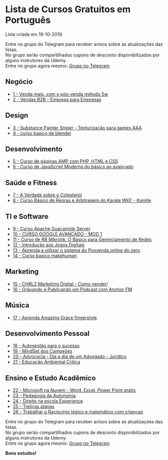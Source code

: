 # Lista de Cursos Gratuitos em Português

Lista criada em 19-10-2019.

Entre no grupo do Telegram para receber avisos sobre as atualizações das listas.  
No grupo serão compartilhados cupons de desconto disponibilizados por alguns instrutores da Udemy.  
Entre no grupo agora mesmo: [Grupo no Telegram](http://bit.ly/2UvKbVX)


## Negócio
 - [ 1 - Venda mais, com o pós-venda método 5w](https://www.udemy.com/course/metodo5w/?deal_code=UDEAFFOS1019&LSNPUBID=FYTGsFWqJEA&ranEAID=FYTGsFWqJEA&ranMID=39197&ranSiteID=FYTGsFWqJEA-IqMpqvz4ffJRssztOnRGXA)
 - [ 2 - Vendas B2B - Empresa para Empresas](https://www.udemy.com/course/vendas_b2b/?deal_code=UDEAFFOS1019&LSNPUBID=FYTGsFWqJEA&ranEAID=FYTGsFWqJEA&ranMID=39197&ranSiteID=FYTGsFWqJEA-IqMpqvz4ffJRssztOnRGXA)


## Design
 - [ 3 - Substance Painter Sniper - Texturização para games AAA](https://www.udemy.com/course/substance-painter-sniper-texturizacao-realista-e-modelagem/?deal_code=UDEAFFOS1019&LSNPUBID=FYTGsFWqJEA&ranEAID=FYTGsFWqJEA&ranMID=39197&ranSiteID=FYTGsFWqJEA-IqMpqvz4ffJRssztOnRGXA)
 - [ 4 - curso basico de blender](https://www.udemy.com/course/curso-completo-de-blender/?deal_code=UDEAFFOS1019&LSNPUBID=FYTGsFWqJEA&ranEAID=FYTGsFWqJEA&ranMID=39197&ranSiteID=FYTGsFWqJEA-IqMpqvz4ffJRssztOnRGXA)


## Desenvolvimento
 - [ 5 - Curso de páginas AMP com PHP, HTML e CSS](https://www.udemy.com/course/criando-paginas-amp-com-php/?deal_code=UDEAFFOS1019&LSNPUBID=FYTGsFWqJEA&ranEAID=FYTGsFWqJEA&ranMID=39197&ranSiteID=FYTGsFWqJEA-IqMpqvz4ffJRssztOnRGXA)
 - [ 6 - Curso de JavaScript Moderno do básico ao avançado](https://www.udemy.com/course/curso-de-javascript-moderno-do-basico-ao-avancado/?deal_code=UDEAFFOS1019&LSNPUBID=FYTGsFWqJEA&ranEAID=FYTGsFWqJEA&ranMID=39197&ranSiteID=FYTGsFWqJEA-IqMpqvz4ffJRssztOnRGXA)


## Saúde e Fitness
 - [ 7 - A Verdade sobre o Colesterol](https://www.udemy.com/course/a-verdade-sobre-o-colesterol/?deal_code=UDEAFFOS1019&LSNPUBID=FYTGsFWqJEA&ranEAID=FYTGsFWqJEA&ranMID=39197&ranSiteID=FYTGsFWqJEA-IqMpqvz4ffJRssztOnRGXA)
 - [ 8 - Curso Básico de Regras e Arbitragem do Karate WKF - Kumite](https://www.udemy.com/course/curso-basico-wkf/?deal_code=UDEAFFOS1019&LSNPUBID=FYTGsFWqJEA&ranEAID=FYTGsFWqJEA&ranMID=39197&ranSiteID=FYTGsFWqJEA-IqMpqvz4ffJRssztOnRGXA)


## TI e Software
 - [ 9 - Curso Apache Guacamole Server](https://www.udemy.com/course/curso-apache-guacamole-server/?deal_code=UDEAFFOS1019&LSNPUBID=FYTGsFWqJEA&ranEAID=FYTGsFWqJEA&ranMID=39197&ranSiteID=FYTGsFWqJEA-IqMpqvz4ffJRssztOnRGXA)
 - [ 10 - CURSO GOOGLE AVANÇADO - MOD 1](https://www.udemy.com/course/googlemod1/?deal_code=UDEAFFOS1019&LSNPUBID=FYTGsFWqJEA&ranEAID=FYTGsFWqJEA&ranMID=39197&ranSiteID=FYTGsFWqJEA-IqMpqvz4ffJRssztOnRGXA)
 - [ 11 - Curso de RB Mikrotik: O Básico para  Gerenciamento de Redes](https://www.udemy.com/course/curso-redes-mikrotik-/?deal_code=UDEAFFOS1019&LSNPUBID=FYTGsFWqJEA&ranEAID=FYTGsFWqJEA&ranMID=39197&ranSiteID=FYTGsFWqJEA-IqMpqvz4ffJRssztOnRGXA)
 - [ 12 - Introdução aos Jogos Digitais](https://www.udemy.com/course/introducao-aos-jogos-digitais/?deal_code=UDEAFFOS1019&LSNPUBID=FYTGsFWqJEA&ranEAID=FYTGsFWqJEA&ranMID=39197&ranSiteID=FYTGsFWqJEA-IqMpqvz4ffJRssztOnRGXA)
 - [ 13 - Aprenda a utilizar o sistema do Posvenda.online do zero](https://www.udemy.com/course/aprenda-a-utilizar-o-sistema-do-posvendaonline-do-zero/?deal_code=UDEAFFOS1019&LSNPUBID=FYTGsFWqJEA&ranEAID=FYTGsFWqJEA&ranMID=39197&ranSiteID=FYTGsFWqJEA-IqMpqvz4ffJRssztOnRGXA)
 - [ 14 - Curso basico makehuman](https://www.udemy.com/course/curso-basico-makehuman/?deal_code=UDEAFFOS1019&LSNPUBID=FYTGsFWqJEA&ranEAID=FYTGsFWqJEA&ranMID=39197&ranSiteID=FYTGsFWqJEA-IqMpqvz4ffJRssztOnRGXA)


## Marketing
 - [ 15 - CHRLZ Marketing Digital - Como vender!](https://www.udemy.com/course/chrlz-marketing-digital-como-vender/?deal_code=UDEAFFOS1019&LSNPUBID=FYTGsFWqJEA&ranEAID=FYTGsFWqJEA&ranMID=39197&ranSiteID=FYTGsFWqJEA-IqMpqvz4ffJRssztOnRGXA)
 - [ 16 - Gravando e Publicando um Podcast com Anchor FM](https://www.udemy.com/course/gravando-e-publicando-um-podcast-com-anchor-fm/?deal_code=UDEAFFOS1019&LSNPUBID=FYTGsFWqJEA&ranEAID=FYTGsFWqJEA&ranMID=39197&ranSiteID=FYTGsFWqJEA-IqMpqvz4ffJRssztOnRGXA)


## Música
 - [ 17 - Aprenda Amazing Grace fingerstyle](https://www.udemy.com/course/aprendaagfingerstyle/?deal_code=UDEAFFOS1019&LSNPUBID=FYTGsFWqJEA&ranEAID=FYTGsFWqJEA&ranMID=39197&ranSiteID=FYTGsFWqJEA-IqMpqvz4ffJRssztOnRGXA)


## Desenvolvimento Pessoal
 - [ 18 - Autogestão para o sucesso](https://www.udemy.com/course/autogestao-para-o-sucesso/?deal_code=UDEAFFOS1019&LSNPUBID=FYTGsFWqJEA&ranEAID=FYTGsFWqJEA&ranMID=39197&ranSiteID=FYTGsFWqJEA-IqMpqvz4ffJRssztOnRGXA)
 - [ 19 - MindSet dos Campeões](https://www.udemy.com/course/the-champion/?deal_code=UDEAFFOS1019&LSNPUBID=FYTGsFWqJEA&ranEAID=FYTGsFWqJEA&ranMID=39197&ranSiteID=FYTGsFWqJEA-IqMpqvz4ffJRssztOnRGXA)
 - [ 20 - Advocacia - Dia a dia de um Advogado - Jurídico](https://www.udemy.com/course/advocacia-dia-a-dia-de-um-advogado-juridico/?deal_code=UDEAFFOS1019&LSNPUBID=FYTGsFWqJEA&ranEAID=FYTGsFWqJEA&ranMID=39197&ranSiteID=FYTGsFWqJEA-IqMpqvz4ffJRssztOnRGXA)
 - [ 21 - Educação Ambiental Crítica](https://www.udemy.com/course/educacao-ambiental-critica/?deal_code=UDEAFFOS1019&LSNPUBID=FYTGsFWqJEA&ranEAID=FYTGsFWqJEA&ranMID=39197&ranSiteID=FYTGsFWqJEA-IqMpqvz4ffJRssztOnRGXA)


## Ensino e Estudo Acadêmico
 - [ 22 - Microsoft na Nuvem - Word, Excel, Power Point grátis](https://www.udemy.com/course/microsoft-na-nuvem-word-excel-power-point-gratis/?deal_code=UDEAFFOS1019&LSNPUBID=FYTGsFWqJEA&ranEAID=FYTGsFWqJEA&ranMID=39197&ranSiteID=FYTGsFWqJEA-IqMpqvz4ffJRssztOnRGXA)
 - [ 23 - Pedagogia da Autonomia](https://www.udemy.com/course/pedagogia-da-autonomia/?deal_code=UDEAFFOS1019&LSNPUBID=FYTGsFWqJEA&ranEAID=FYTGsFWqJEA&ranMID=39197&ranSiteID=FYTGsFWqJEA-IqMpqvz4ffJRssztOnRGXA)
 - [ 24 - Direito na escola Experience](https://www.udemy.com/course/direito-na-escola-experience/?deal_code=UDEAFFOS1019&LSNPUBID=FYTGsFWqJEA&ranEAID=FYTGsFWqJEA&ranMID=39197&ranSiteID=FYTGsFWqJEA-IqMpqvz4ffJRssztOnRGXA)
 - [ 25 - Treliças planas](https://www.udemy.com/course/trelicas-planas/?deal_code=UDEAFFOS1019&LSNPUBID=FYTGsFWqJEA&ranEAID=FYTGsFWqJEA&ranMID=39197&ranSiteID=FYTGsFWqJEA-IqMpqvz4ffJRssztOnRGXA)
 - [ 26 - Trabalhar o Raciocínio lógico e matemático com crianças](https://www.udemy.com/course/trabalhar-o-raciocinio-logico-e-matematico-com-criancas/?deal_code=UDEAFFOS1019&LSNPUBID=FYTGsFWqJEA&ranEAID=FYTGsFWqJEA&ranMID=39197&ranSiteID=FYTGsFWqJEA-IqMpqvz4ffJRssztOnRGXA)


Entre no grupo do Telegram para receber avisos sobre as atualizações das listas.  
No grupo serão compartilhados cupons de desconto disponibilizados por alguns instrutores da Udemy.  
Entre no grupo agora mesmo: [Grupo no Telegram](http://bit.ly/2UvKbVX)


**Bons estudos!**
